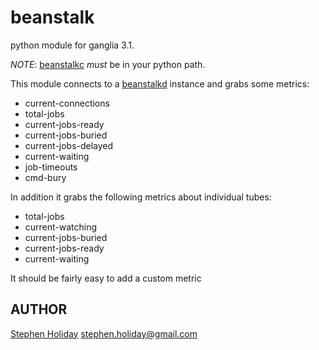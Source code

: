 beanstalk
===============

python module for ganglia 3.1.

*NOTE*: [beanstalkc](https://github.com/earl/beanstalkc/) *must* be in your python path.

This module connects to a [beanstalkd](http://kr.github.com/beanstalkd/) instance and grabs some metrics:

 * current-connections
 * total-jobs
 * current-jobs-ready
 * current-jobs-buried
 * current-jobs-delayed
 * current-waiting
 * job-timeouts
 * cmd-bury
 
 In addition it grabs the following metrics about individual tubes:
 
 * total-jobs
 * current-watching
 * current-jobs-buried
 * current-jobs-ready
 * current-waiting
 
 It should be fairly easy to add a custom metric

## AUTHOR

[Stephen Holiday](http://stephenholiday.com) <stephen.holiday@gmail.com>